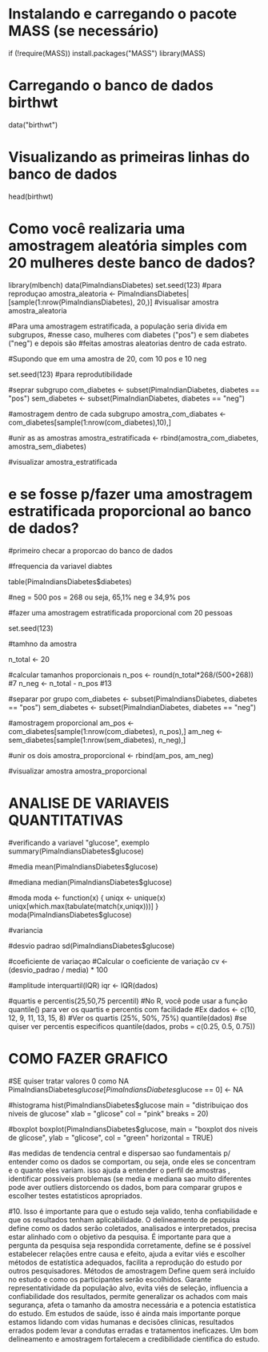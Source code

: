 # Instalando e carregando o pacote MASS (se necessário)
if (!require(MASS)) install.packages("MASS")
library(MASS)
# Carregando o banco de dados birthwt
data("birthwt")
# Visualizando as primeiras linhas do banco de dados
head(birthwt)

# Como você realizaria uma amostragem aleatória simples com 20 mulheres deste banco de dados?
library(mlbench)
data(PimaIndiansDiabetes)
set.seed(123) #para reproduçao
amostra_aleatoria <- PimaIndiansDiabetes|[sample(1:nrow(PimaIndiansDiabetes), 20,)]
#visualisar amostra
amostra_aleatoria

#Para uma amostragem estratificada, a população seria divida em subgrupos,
#nesse caso, mulheres com diabetes ("pos") e sem diabetes ("neg") e depois são
#feitas amostras aleatorias dentro de cada estrato.

#Supondo que em uma amostra de 20, com 10 pos e 10 neg

set.seed(123) #para reprodutibilidade

#seprar subgrupo
com_diabetes <- subset(PimaIndianDiabetes, diabetes == "pos")
sem_diabetes <- subset(PimaIndianDiabetes, diabetes == "neg")

#amostragem dentro de cada subgrupo
amostra_com_diabates <- com_diabetes[sample(1:nrow(com_diabetes),10),]

#unir as as amostras
amostra_estratificada <- rbind(amostra_com_diabetes, amostra_sem_diabetes)

#visualizar
amostra_estratificada

# e se fosse p/fazer uma amostragem estratificada proporcional ao banco de dados?

#primeiro checar a proporcao do banco de dados

#frequencia da variavel diabtes

table(PimaIndiansDiabetes$diabetes)

#neg = 500 pos = 268 ou seja, 65,1% neg e 34,9% pos

#fazer uma amostragem estratificada proporcional com 20 pessoas

set.seed(123)

#tamhno da amostra

n_total <- 20

#calcular tamanhos proporcionais
n_pos <- round(n_total*268/(500+268)) #7
n_neg <- n_total - n_pos #13

#separar por grupo
com_diabetes <- subset(PimaIndiansDiabetes, diabetes == "pos")
sem_diabetes <- subset(PimaIndianDiabetes, diabetes == "neg")

#amostragem proporcional
am_pos <- com_diabetes[sample(1:nrow(com_diabetes), n_pos),]
am_neg <- sem_diabetes[sample(1:nrow(sem_diabetes), n_neg),]

#unir os dois
amostra_proporcional <- rbind(am_pos, am_neg)

#visualizar amostra
amostra_proporcional

# ANALISE DE VARIAVEIS QUANTITATIVAS
#verificando a variavel "glucose", exemplo
summary(PimaIndiansDiabetes$glucose)

#media
mean(PimaIndiansDiabetes$glucose)

#mediana
median(PimaIndiansDiabetes$glucose)

#moda
moda <- function(x) {
uniqx <- unique(x)
uniqx[which.max(tabulate(match(x,uniqx)))]
}
moda(PimaIndiansDiabetes$glucose)

#variancia

#desvio padrao
sd(PimaIndiansDiabetes$glucose)

#coeficiente de variaçao
#Calcular o coeficiente de variação
cv <- (desvio_padrao / media) * 100

#amplitude interquartil(IQR)
iqr <- IQR(dados)

#quartis e percentis(25,50,75 percentil)
#No R, você pode usar a função quantile() para ver os quartis e percentis com facilidade
#Ex
dados <- c(10, 12, 9, 11, 13, 15, 8)
#Ver os quartis (25%, 50%, 75%)
quantile(dados)
#se quiser ver percentis especificos
quantile(dados, probs = c(0.25, 0.5, 0.75)) 

# COMO FAZER GRAFICO
#SE quiser tratar valores 0 como NA
PimaIndiansDiabetes$glucose[PimaIndiansDiabetes$glucose == 0] <- NA

#histograma
hist(PimaIndiansDiabetes$glucose
main = "distribuiçao dos niveis de glucose"
xlab = "glicose"
col = "pink"
breaks = 20)

#boxplot
boxplot(PimaIndiansDiabetes$glucose,
main = "boxplot dos niveis de glicose",
ylab = "glicose",
col = "green"
horizontal = TRUE)

#as medidas de tendencia central e dispersao sao fundamentais p/ entender como os dados se comportam, ou seja, onde eles se concentram e o quanto eles variam. isso ajuda a entender o perfil de amostras , identificar possiveis problemas (se media e mediana sao muito diferentes pode aver outliers distorcendo os dados, bom para comparar grupos e escolher testes estatisticos apropriados.

#10. Isso é importante para que o estudo seja valido, tenha confiabilidade e que os resultados tenham aplicabilidade.
O delineamento de pesquisa define como os dados serão coletados, analisados e interpretados, precisa estar alinhado com o objetivo da pesquisa. 
É importante para que a pergunta da pesquisa seja respondida corretamente, define se é possível estabelecer relações entre causa e efeito, ajuda a evitar viés e escolher métodos de estatística adequados, facilita a reprodução do estudo por outros pesquisadores.
Métodos de amostragem
Define quem será incluído no estudo e como os participantes serão escolhidos. 
Garante representatividade da população alvo, evita viés de seleção, influencia a confiabilidade dos resultados, permite generalizar os achados com mais segurança, afeta o tamanho da amostra necessária e a potencia estatística do estudo. 
Em estudos de saúde, isso é ainda mais importante porque estamos lidando com vidas humanas e decisões clinicas, resultados errados podem levar a condutas erradas e tratamentos ineficazes. Um bom delineamento e amostragem fortalecem a credibilidade cientifica do estudo.
